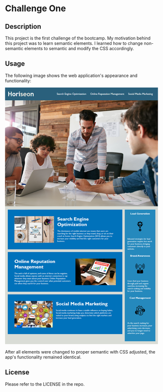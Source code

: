 # Challenge One

## Description

This project is the first challenge of the bootcamp. My motivation behind this project was to learn semantic elements.
I learned how to change non-semantic elements to semantic and modify the CSS accordingly.

## Usage

The following image shows the web application's appearance and functionality:

![The Horiseon webpage includes a navigation bar, a header image, and cards with text and images at the bottom of the page.](01-html-css-git-homework-demo.png)

After all elements were changed to proper semantic with CSS adjusted, the app's functionality remained identical.

## License

Please refer to the LICENSE in the repo.
